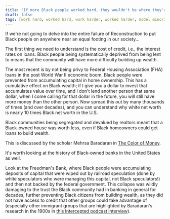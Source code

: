 ```yaml
---
title: "If more Black people worked hard, they wouldn't be where they're at right now; look at all of the other minority groups in this country."
draft: false
tags: [work hard, worked hard, work harder, worked harder, model minority]
---
```


If we're not going to delve into the entire failure of Reconstruction to put Black people on anywhere near an equal footing in our society...  
  
The first thing we need to understand is the cost of credit, i.e., the interest rates on loans. Black people being systematically deprived from being lent to means that the community will have more difficulty building up wealth.  
  
The most recent is by not being privy to Federal Housing Association (FHA) loans in the post World War II economic boom, Black people were prevented from accumulating capital in home ownership. This has a cumulative effect on Black wealth; if I give you a dollar to invest that accumulates value over time, and I don't lend another person that same dollar, when I come calling for that dollar in the future, you will still have more money than the other person. Now spread this out by many thousands of times (and over decades), and you can understand why white net worth is nearly 10 times Black net worth in the U.S.  
  
Black communities being segregated and devalued by realtors meant that a Black-owned house was worth less, even if Black homeowners could get loans to build wealth.  
  
This is discussed by the scholar Mehrsa Baradaran in [The Color of Money](http://www.hup.harvard.edu/catalog.php?isbn=9780674970953).  
  
It's worth looking at the history of Black-owned banks in the United States as well.  
  
Look at the Freedman's Bank, where Black people were accumulating deposits of capital that were wiped out by railroad speculation (done by white speculators who were managing this capital, not Black speculators!) and then not backed by the federal government. This collapse was wildly damaging to the trust the Black community had in banking in general for decades, further preventing Black citizens from building wealth, as they did not have access to credit that other groups could take advantage of (especially other immigrant groups that are highlighted by Baradaran's research in the 1900s in [this Intercepted podcast interview](https://theintercept.com/2017/10/11/intercepted-podcast-the-white-stuff/)).


